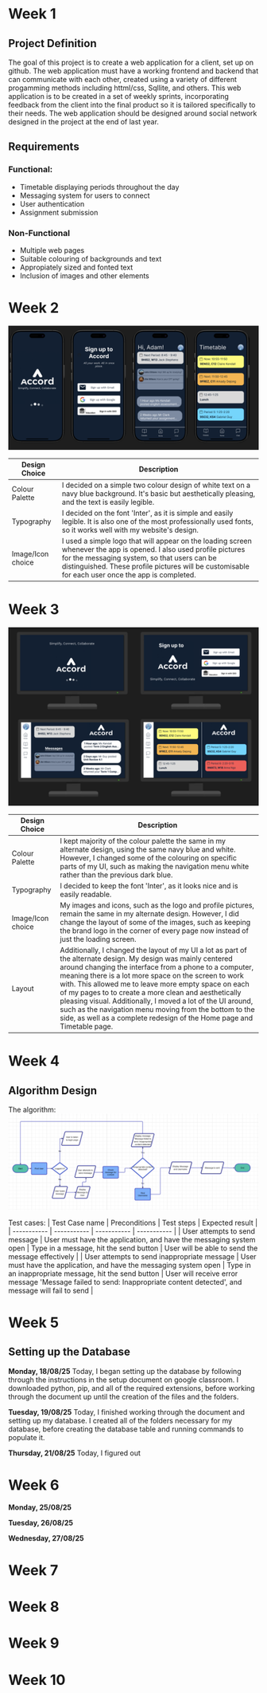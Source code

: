 # Week 1

## Project Definition
The goal of this project is to create a web application for a client, set up on github. The web application must have a working frontend and backend that can communicate with each other, created using a variety of different progamming methods including httml/css, Sqllite, and others. This web application is to be created in a set of weekly sprints, incorporating feedback from the client into the final product so it is tailored specifically to their needs. The web application should be designed around social network designed in the project at the end of last year.

## Requirements
### Functional:
- Timetable displaying periods throughout the day
- Messaging system for users to connect
- User authentication
- Assignment submission

### Non-Functional
- Multiple web pages
- Suitable colouring of backgrounds and text
- Appropiately sized and fonted text
- Inclusion of images and other elements


# Week 2

![week2design](nice/jilm.png)


| Design Choice | Description |
| ----------- | ----------- |
| Colour Palette | I decided on a simple two colour design of white text on a navy blue background. It's basic but aesthetically pleasing, and the text is easily legible.  |
| Typography | I decided on the font 'Inter', as it is simple and easily legible. It is also one of the most professionally used fonts, so it works well with my website's design. |
| Image/Icon choice | I used a simple logo that will appear on the loading screen whenever the app is opened. I also used profile pictures for the messaging system, so that users can be distinguished. These profile pictures will be customisable for each user once the app is completed. |

# Week 3

![week3alternate](nice/week3alternate.png)


| Design Choice | Description |
| ----------- | ----------- |
| Colour Palette | I kept majority of the colour palette the same in my alternate design, using the same navy blue and white. However, I changed some of the colouring on specific parts of my UI, such as making the navigation menu white rather than the previous dark blue.  |
| Typography | I decided to keep the font 'Inter', as it looks nice and is easily readable. |
| Image/Icon choice | My images and icons, such as the logo and profile pictures, remain the same in my alternate design. However, I did change the layout of some of the images, such as keeping the brand logo in the corner of every page now instead of just the loading screen. |
| Layout | Additionally, I changed the layout of my UI a lot as part of the alternate design. My design was mainly centered around changing the interface from a phone to a computer, meaning there is a lot more space on the screen to work with. This allowed me to leave more empty space on each of my pages to to create a more clean and aesthetically pleasing visual. Additionally, I moved a lot of the UI around, such as the navigation menu moving from the bottom to the side, as well as a complete redesign of the Home page and Timetable page. |

# Week 4

## Algorithm Design
The algorithm:
![algorithmdesign](nice/newalgorithmdesign.png)

Test cases:
| Test Case name | Preconditions | Test steps | Expected result |
| ----------- | ----------- | ----------- | ----------- |
| User attempts to send message | User must have the application, and have the messaging system open | Type in a message, hit the send button | User will be able to send the message effectively |
| User attempts to send inappropriate message | User must have the application, and have the messaging system open | Type in an inappropriate message, hit the send button | User will receive error message 'Message failed to send: Inappropriate content detected', and message will fail to send |

# Week 5

## Setting up the Database

**Monday, 18/08/25**
Today, I began setting up the database by following through the instructions in the setup document on google classroom. I downloaded python, pip, and all of the required extensions, before working through the document up until the creation of the files and the folders.

**Tuesday, 19/08/25**
Today, I finished working through the document and setting up my database. I created all of the folders necessary for my database, before creating the database table and running commands to populate it.

**Thursday, 21/08/25**
Today, I figured out 

# Week 6

**Monday, 25/08/25**

**Tuesday, 26/08/25**

**Wednesday, 27/08/25**

# Week 7

# Week 8

# Week 9

# Week 10